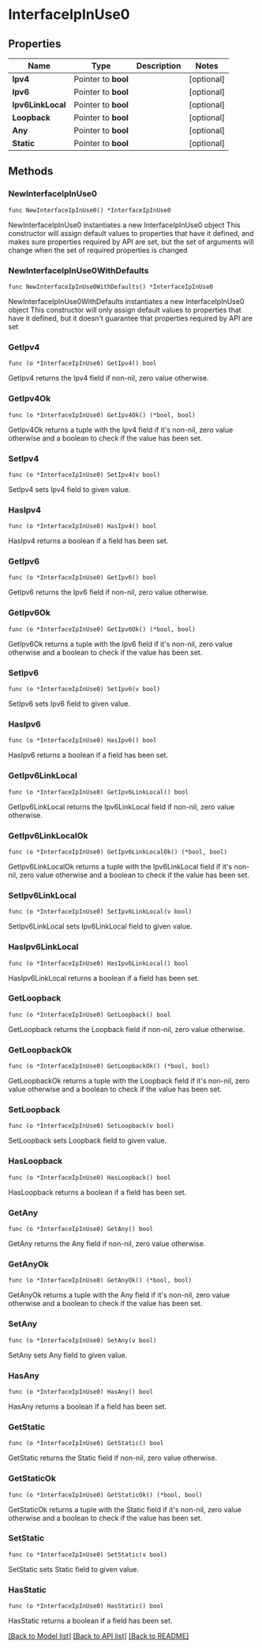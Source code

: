 # InterfaceIpInUse0

## Properties

Name | Type | Description | Notes
------------ | ------------- | ------------- | -------------
**Ipv4** | Pointer to **bool** |  | [optional] 
**Ipv6** | Pointer to **bool** |  | [optional] 
**Ipv6LinkLocal** | Pointer to **bool** |  | [optional] 
**Loopback** | Pointer to **bool** |  | [optional] 
**Any** | Pointer to **bool** |  | [optional] 
**Static** | Pointer to **bool** |  | [optional] 

## Methods

### NewInterfaceIpInUse0

`func NewInterfaceIpInUse0() *InterfaceIpInUse0`

NewInterfaceIpInUse0 instantiates a new InterfaceIpInUse0 object
This constructor will assign default values to properties that have it defined,
and makes sure properties required by API are set, but the set of arguments
will change when the set of required properties is changed

### NewInterfaceIpInUse0WithDefaults

`func NewInterfaceIpInUse0WithDefaults() *InterfaceIpInUse0`

NewInterfaceIpInUse0WithDefaults instantiates a new InterfaceIpInUse0 object
This constructor will only assign default values to properties that have it defined,
but it doesn't guarantee that properties required by API are set

### GetIpv4

`func (o *InterfaceIpInUse0) GetIpv4() bool`

GetIpv4 returns the Ipv4 field if non-nil, zero value otherwise.

### GetIpv4Ok

`func (o *InterfaceIpInUse0) GetIpv4Ok() (*bool, bool)`

GetIpv4Ok returns a tuple with the Ipv4 field if it's non-nil, zero value otherwise
and a boolean to check if the value has been set.

### SetIpv4

`func (o *InterfaceIpInUse0) SetIpv4(v bool)`

SetIpv4 sets Ipv4 field to given value.

### HasIpv4

`func (o *InterfaceIpInUse0) HasIpv4() bool`

HasIpv4 returns a boolean if a field has been set.

### GetIpv6

`func (o *InterfaceIpInUse0) GetIpv6() bool`

GetIpv6 returns the Ipv6 field if non-nil, zero value otherwise.

### GetIpv6Ok

`func (o *InterfaceIpInUse0) GetIpv6Ok() (*bool, bool)`

GetIpv6Ok returns a tuple with the Ipv6 field if it's non-nil, zero value otherwise
and a boolean to check if the value has been set.

### SetIpv6

`func (o *InterfaceIpInUse0) SetIpv6(v bool)`

SetIpv6 sets Ipv6 field to given value.

### HasIpv6

`func (o *InterfaceIpInUse0) HasIpv6() bool`

HasIpv6 returns a boolean if a field has been set.

### GetIpv6LinkLocal

`func (o *InterfaceIpInUse0) GetIpv6LinkLocal() bool`

GetIpv6LinkLocal returns the Ipv6LinkLocal field if non-nil, zero value otherwise.

### GetIpv6LinkLocalOk

`func (o *InterfaceIpInUse0) GetIpv6LinkLocalOk() (*bool, bool)`

GetIpv6LinkLocalOk returns a tuple with the Ipv6LinkLocal field if it's non-nil, zero value otherwise
and a boolean to check if the value has been set.

### SetIpv6LinkLocal

`func (o *InterfaceIpInUse0) SetIpv6LinkLocal(v bool)`

SetIpv6LinkLocal sets Ipv6LinkLocal field to given value.

### HasIpv6LinkLocal

`func (o *InterfaceIpInUse0) HasIpv6LinkLocal() bool`

HasIpv6LinkLocal returns a boolean if a field has been set.

### GetLoopback

`func (o *InterfaceIpInUse0) GetLoopback() bool`

GetLoopback returns the Loopback field if non-nil, zero value otherwise.

### GetLoopbackOk

`func (o *InterfaceIpInUse0) GetLoopbackOk() (*bool, bool)`

GetLoopbackOk returns a tuple with the Loopback field if it's non-nil, zero value otherwise
and a boolean to check if the value has been set.

### SetLoopback

`func (o *InterfaceIpInUse0) SetLoopback(v bool)`

SetLoopback sets Loopback field to given value.

### HasLoopback

`func (o *InterfaceIpInUse0) HasLoopback() bool`

HasLoopback returns a boolean if a field has been set.

### GetAny

`func (o *InterfaceIpInUse0) GetAny() bool`

GetAny returns the Any field if non-nil, zero value otherwise.

### GetAnyOk

`func (o *InterfaceIpInUse0) GetAnyOk() (*bool, bool)`

GetAnyOk returns a tuple with the Any field if it's non-nil, zero value otherwise
and a boolean to check if the value has been set.

### SetAny

`func (o *InterfaceIpInUse0) SetAny(v bool)`

SetAny sets Any field to given value.

### HasAny

`func (o *InterfaceIpInUse0) HasAny() bool`

HasAny returns a boolean if a field has been set.

### GetStatic

`func (o *InterfaceIpInUse0) GetStatic() bool`

GetStatic returns the Static field if non-nil, zero value otherwise.

### GetStaticOk

`func (o *InterfaceIpInUse0) GetStaticOk() (*bool, bool)`

GetStaticOk returns a tuple with the Static field if it's non-nil, zero value otherwise
and a boolean to check if the value has been set.

### SetStatic

`func (o *InterfaceIpInUse0) SetStatic(v bool)`

SetStatic sets Static field to given value.

### HasStatic

`func (o *InterfaceIpInUse0) HasStatic() bool`

HasStatic returns a boolean if a field has been set.


[[Back to Model list]](../README.md#documentation-for-models) [[Back to API list]](../README.md#documentation-for-api-endpoints) [[Back to README]](../README.md)


